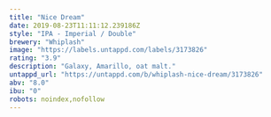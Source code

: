```yaml
---
title: "Nice Dream"
date: 2019-08-23T11:11:12.239186Z
style: "IPA - Imperial / Double"
brewery: "Whiplash"
image: "https://labels.untappd.com/labels/3173826"
rating: "3.9"
description: "Galaxy, Amarillo, oat malt."
untappd_url: "https://untappd.com/b/whiplash-nice-dream/3173826"
abv: "8.0"
ibu: "0"
robots: noindex,nofollow
---
```

